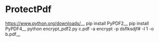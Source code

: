 # ProtectPdf
https://www.python.org/downloads/__
pip install PyPDF2__
pip install PyPDF4__
python encrypt_pdf2.py c.pdf -a encrypt -p dsflksdjf# -l 1 -o b.pdf__
